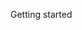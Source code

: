 <span id="title">Getting started</span>

<div id="body">

<include src="installation/unit-inParent-asPanel.md" boilerplate />
<include src="helloWorld/unit-inParent-asPanel.md" boilerplate />
<include src="compiling/unit-inParent-asPanel.md" boilerplate />
<include src="running/unit-inParent-asPanel.md" boilerplate />

</div>
